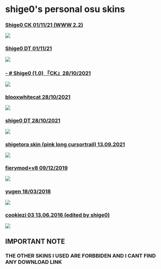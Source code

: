 # shige0's personal osu skins

<h3><a href="https://download1587.mediafire.com/nnthbybdyjyg/2bqijmqv51sbo43/-+++++%23+Shige0+CK+%28WWW+2.2%29.osk">Shige0 CK 01/11/21 (WWW 2.2)</a></h3>
<img src="https://user-images.githubusercontent.com/93320629/139700274-4f02ab16-28d1-4903-aa82-4ac215dccfee.png">
<h3><a href="https://download1506.mediafire.com/e2nhhbnsagyg/lxqblvoobu3vcbm/-++++%23+Shige0+DT.osk">Shige0 DT 01/11/21</a></h3>
<img src="https://user-images.githubusercontent.com/93320629/139700250-2cfb007f-3223-4f72-8d9a-d6773bf1b3ae.png">
<h3><a href="https://download1581.mediafire.com/1aaljpgjdbjg/fanc9pnrt2jrgys/-++%23+Shige0+%281.0%29+%E3%80%8ECK%E3%80%8F.osk">-  # Shige0 (1.0) 『CK』28/10/2021</a></h3>
<img src="https://user-images.githubusercontent.com/93320629/139322346-c929794c-8a43-444c-98af-024dc29ee643.png">
<h3><a href="https://download1077.mediafire.com/dwwvn83f0hpg/cn761dyc9qwg66x/blooxwhitecat+28.10.2021+%28edited+ny+shige0%29.osk">blooxwhitecat  28/10/2021</a></h3>
<img src="https://user-images.githubusercontent.com/93320629/139238416-3eae4b06-83ea-4965-86a3-8fd0a362fb8b.png">
<h3><a href="https://download1078.mediafire.com/9ptte9i7tx2g/gr2derih2b986y6/shige0+DT+28.10.2021.osk">shige0 DT 28/10/2021</a></h3>
<img src="https://user-images.githubusercontent.com/93320629/139239007-db8089e4-643e-495d-9192-e8043b834ab1.png">
<h3><a href="https://download1327.mediafire.com/od326xfarnrg/h96jwkhffm3h2wf/shigetora+skin+%28pink+cursortrail%29+13.09.2021.osk">shigetora skin (pink long cursortrail) 13.09.2021</a></h3>
<img src="https://user-images.githubusercontent.com/93320629/139241020-4b56c55a-9ef5-4339-929f-a3a7f8456d52.png">
<h3><a href="https://download1645.mediafire.com/fm2fxs7u24zg/4ph1pe4063tuhaw/fierymod%2Bv8+09.12.2019.osk">fierymod+v8 09/12/2019</a></h3>
<img src="https://user-images.githubusercontent.com/93320629/139241265-afa5aa82-be72-4d9a-8a33-a7db2403b46a.png">
<h3><a href="https://download1497.mediafire.com/5uprr4ydf8wg/qx8cyhjlvluwqac/yugen+18.03.2018.osk">yugen 18/03/2018</a></h3>
<img src="https://user-images.githubusercontent.com/93320629/139241396-540c87e5-9199-47d2-8fc5-b5457dd0af88.png">
<h3><a href="https://www.mediafire.com/file/yrsh43dqgi6muba/cookiezi+03+13.06.2016.osk/file">cookiezi 03 13.06.2016 (edited by shige0)</a></h3>
<img src="https://user-images.githubusercontent.com/93320629/139241421-aebc8ed2-0c82-44f9-99f7-897d17ac9ff8.png">
<h2>IMPORTANT NOTE</h2>
<h3>THE OTHER SKINS I USED ARE FORBBIDEN AND I CANT FIND ANY DOWNLOAD LINK</h3>

